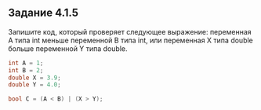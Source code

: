 ## Задание 4.1.5

Запишите код, который проверяет следующее выражение: переменная A типа int меньше переменной B типа int, или переменная X типа double больше переменной Y типа double.

```cs
int A = 1;
int B = 2;
double X = 3.9;
double Y = 4.0;

bool C = (A < B) | (X > Y);
```
